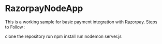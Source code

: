 # RazorpayNodeApp
This is a working sample for basic payment integration with Razorpay.
Steps to Follow :

clone the repository 
run npm install
run nodemon server.js

